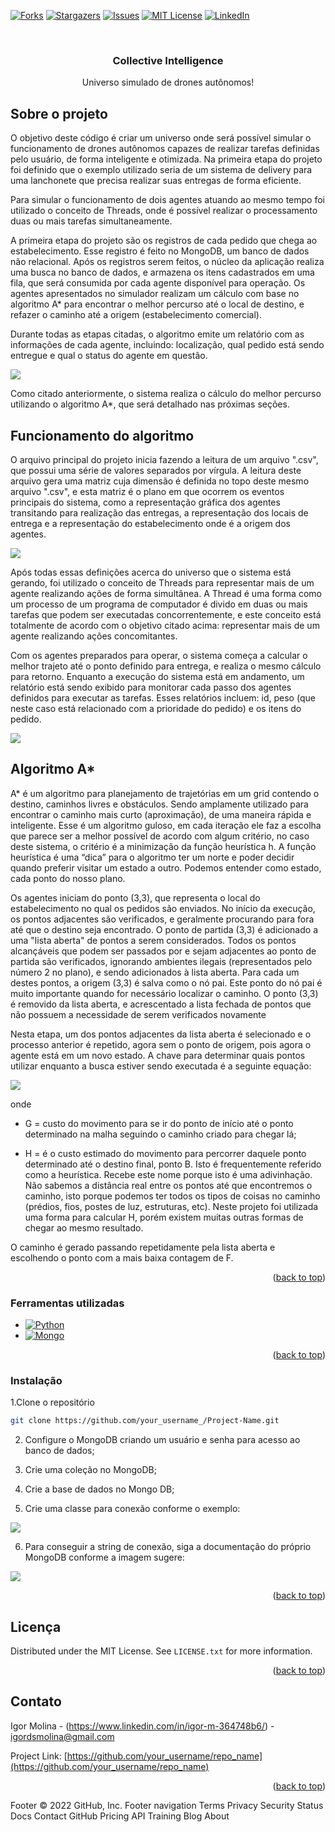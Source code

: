 <!-- Improved compatibility of back to top link: See: https://github.com/othneildrew/Best-README-Template/pull/73 -->
<a name="readme-top"></a>
<!--
*** Thanks for checking out the Best-README-Template. If you have a suggestion
*** that would make this better, please fork the repo and create a pull request
*** or simply open an issue with the tag "enhancement".
*** Don't forget to give the project a star!
*** Thanks again! Now go create something AMAZING! :D
-->

<!-- PROJECT SHIELDS -->
<!--
*** I'm using markdown "reference style" links for readability.
*** Reference links are enclosed in brackets [ ] instead of parentheses ( ).
*** See the bottom of this document for the declaration of the reference variables
*** for contributors-url, forks-url, etc. This is an optional, concise syntax you may use.
*** https://www.markdownguide.org/basic-syntax/#reference-style-links
-->
[![Forks][forks-shield]][forks-url]
[![Stargazers][stars-shield]][stars-url]
[![Issues][issues-shield]][issues-url]
[![MIT License][license-shield]][license-url]
[![LinkedIn][linkedin-shield]][linkedin-url]

<br />
<div align="center">

  <h3 align="center">Collective Intelligence</h3>

  <p align="center">
    Universo simulado de drones autônomos!
    <br />
  </p>
</div>

<!-- ABOUT THE PROJECT -->
## Sobre o projeto

O objetivo deste código é criar um universo onde será possível simular o funcionamento de drones autônomos capazes de 
realizar tarefas definidas pelo usuário, de forma inteligente e otimizada. Na primeira etapa do projeto foi definido que 
o exemplo utilizado seria de um sistema de delivery para uma lanchonete que precisa realizar suas entregas de forma eficiente.

Para simular o funcionamento de dois agentes atuando ao mesmo tempo foi utilizado o conceito de Threads, onde é possível realizar o processamento duas ou mais tarefas simultaneamente.

A primeira etapa do projeto são os registros de cada pedido que chega ao estabelecimento. Esse registro é feito no MongoDB, um banco de dados não relacional.
Após os registros serem feitos, o núcleo da aplicação realiza uma busca no banco de dados, e armazena os itens cadastrados em uma fila, que será consumida por cada agente disponível para operação.
Os agentes apresentados no simulador realizam um cálculo com base no algoritmo A* para encontrar o melhor percurso até o local de destino, e refazer o caminho até a origem (estabelecimento comercial).

Durante todas as etapas citadas, o algoritmo emite um relatório com as informações de cada agente, incluindo: localização, qual pedido está sendo entregue e qual o status do agente em questão.

![](data/report-print.png)

Como citado anteriormente, o sistema realiza o cálculo do melhor percurso utilizando o algoritmo A*, que será detalhado nas próximas seções.

## Funcionamento do algoritmo

O arquivo principal do projeto inicia fazendo a leitura de um arquivo ".csv", que possui uma série de valores separados por vírgula. A leitura deste arquivo gera uma matriz cuja dimensão é definida no topo deste mesmo arquivo ".csv", e esta matriz é o plano em que ocorrem os eventos principais do sistema, como a representação gráfica dos agentes transitando para realização das entregas, a representação dos locais de entrega e a representação do estabelecimento onde é a origem dos agentes.

![](data/map-print.png)

Após todas essas definições acerca do universo que o sistema está gerando, foi utilizado o conceito de Threads para representar mais de um agente realizando ações de forma simultânea. A Thread é uma forma como um processo de um programa de computador é divido em duas ou mais tarefas que podem ser executadas concorrentemente, e este conceito está totalmente de acordo com o objetivo citado acima: representar mais de um agente realizando ações concomitantes.

Com os agentes preparados para operar, o sistema começa a calcular o melhor trajeto até o ponto definido para entrega, e realiza o mesmo cálculo para retorno. Enquanto a execução do sistema está em andamento, um relatório está sendo exibido para monitorar cada passo dos agentes definidos para executar as tarefas. Esses relatórios incluem: id, peso (que neste caso está relacionado com a prioridade do pedido) e os itens do pedido.

![](data/gif-exec.gif)

## Algoritmo A*

A* é um algoritmo para planejamento de trajetórias em um grid contendo o destino, caminhos livres e obstáculos. Sendo amplamente utilizado para encontrar o caminho mais curto (aproximação), de uma maneira rápida e inteligente. Esse é um algoritmo guloso, em cada iteração ele faz a escolha que parece ser a melhor possível de acordo com algum critério, no caso deste sistema, o critério é a minimização da função heurística h. A função heurística é uma “dica” para o algoritmo
ter um norte e poder decidir quando preferir visitar um estado a outro. Podemos entender como estado, cada ponto do nosso plano.

Os agentes iniciam do ponto (3,3), que representa o local do estabelecimento no qual os pedidos são enviados. No início da execução, os pontos adjacentes são verificados, e geralmente procurando para fora até que o destino seja encontrado. O ponto de partida (3,3) é adicionado a uma "lista aberta" de pontos a serem considerados. Todos os pontos alcançáveis que podem ser passados por e sejam adjacentes ao ponto de
partida são verificados, ignorando ambientes ilegais (representados pelo número 2 no plano), e sendo adicionados à lista aberta. Para
cada um destes pontos, a origem (3,3) é salva como o nó pai. Este ponto do nó pai é muito importante quando for necessário localizar o caminho. O ponto (3,3) é removido da lista aberta, e acrescentado a lista fechada de pontos que não possuem a necessidade de serem verificados novamente

Nesta etapa, um dos pontos adjacentes da lista aberta é selecionado e o processo anterior é repetido, agora sem o ponto de origem, pois agora o agente está em um novo estado. A chave para determinar quais pontos utilizar enquanto a busca estiver sendo executada é a seguinte equação:

![](data/equacao-heuristica.png)

onde

  * G = custo do movimento para se ir do ponto de início até o ponto determinado na malha
  seguindo o caminho criado para chegar lá;
  
  * H = é o custo estimado do movimento para percorrer daquele ponto determinado até o destino final, ponto
  B. Isto é frequentemente referido como a heurística. Recebe este nome porque isto é uma adivinhação. Não sabemos a distância real entre os
  pontos até que encontremos o caminho, isto porque podemos ter todos os tipos de coisas no caminho
  (prédios, fios, postes de luz, estruturas, etc). Neste projeto foi utilizada uma forma para calcular H, porém existem muitas outras formas de chegar ao mesmo         resultado.

O caminho é gerado passando repetidamente pela lista aberta e escolhendo o ponto com a mais
baixa contagem de F.

<p align="right">(<a href="#readme-top">back to top</a>)</p>

### Ferramentas utilizadas

  * [![Python][Python.org]][python-url]
  * [![Mongo][mongo-shield]][mongo-url]

<p align="right">(<a href="#readme-top">back to top</a>)</p>

### Instalação

1.Clone o repositório
   ```sh
   git clone https://github.com/your_username_/Project-Name.git
   ```
2. Configure o MongoDB criando um usuário e senha para acesso ao banco de dados;

3. Crie uma coleção no MongoDB;

4. Crie a base de dados no Mongo DB;

5. Crie uma classe para conexão conforme o exemplo:

![](data/cap2.png)

6. Para conseguir a string de conexão, siga a documentação do próprio MongoDB conforme a imagem sugere:

![](data/cap1.png)

<p align="right">(<a href="#readme-top">back to top</a>)</p>

<!-- LICENSE -->
## Licença

Distributed under the MIT License. See `LICENSE.txt` for more information.

<p align="right">(<a href="#readme-top">back to top</a>)</p>

<!-- CONTACT -->
## Contato

Igor Molina - (https://www.linkedin.com/in/igor-m-364748b6/) - igordsmolina@gmail.com

Project Link: [https://github.com/your_username/repo_name](https://github.com/your_username/repo_name)

<p align="right">(<a href="#readme-top">back to top</a>)</p>

<!-- MARKDOWN LINKS & IMAGES -->
<!-- https://www.markdownguide.org/basic-syntax/#reference-style-links -->
[forks-shield]: https://img.shields.io/github/forks/othneildrew/Best-README-Template.svg?style=for-the-badge
[forks-url]: https://github.com/othneildrew/Best-README-Template/network/members
[stars-shield]: https://img.shields.io/github/stars/othneildrew/Best-README-Template.svg?style=for-the-badge
[stars-url]: https://github.com/othneildrew/Best-README-Template/stargazers
[issues-shield]: https://img.shields.io/github/issues/othneildrew/Best-README-Template.svg?style=for-the-badge
[issues-url]: https://github.com/othneildrew/Best-README-Template/issues
[license-shield]: https://img.shields.io/github/license/othneildrew/Best-README-Template.svg?style=for-the-badge
[license-url]: https://github.com/othneildrew/Best-README-Template/blob/master/LICENSE.txt
[linkedin-shield]: https://img.shields.io/badge/-LinkedIn-black.svg?style=for-the-badge&logo=linkedin&colorB=555
[linkedin-url]: https://linkedin.com/in/othneildrew
[product-screenshot]: images/screenshot.png
[Python.org]: https://img.shields.io/badge/python-3670A0?style=for-the-badge&logo=python&logoColor=ffdd54
[python-url]: https://www.python.org
[mongo-shield]: https://img.shields.io/badge/mongoDB-3670A0?style=for-the-badge&logo=mongodb&logoColor=green
[mongo-url]: https://www.mongodb.com/home
Footer
© 2022 GitHub, Inc.
Footer navigation
Terms
Privacy
Security
Status
Docs
Contact GitHub
Pricing
API
Training
Blog
About
